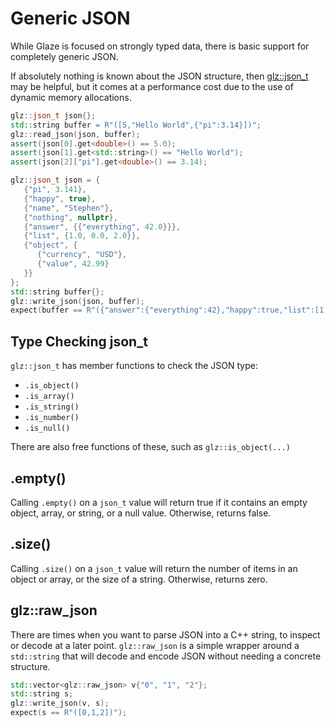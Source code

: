 # Generic JSON

While Glaze is focused on strongly typed data, there is basic support for completely generic JSON.

If absolutely nothing is known about the JSON structure, then [glz::json_t](https://github.com/stephenberry/glaze/blob/main/include/glaze/json/json_t.hpp) may be helpful, but it comes at a performance cost due to the use of dynamic memory allocations.

```c++
glz::json_t json{};
std::string buffer = R"([5,"Hello World",{"pi":3.14}])";
glz::read_json(json, buffer);
assert(json[0].get<double>() == 5.0);
assert(json[1].get<std::string>() == "Hello World");
assert(json[2]["pi"].get<double>() == 3.14);
```

```c++
glz::json_t json = {
   {"pi", 3.141},
   {"happy", true},
   {"name", "Stephen"},
   {"nothing", nullptr},
   {"answer", {{"everything", 42.0}}},
   {"list", {1.0, 0.0, 2.0}},
   {"object", {
      {"currency", "USD"},
      {"value", 42.99}
   }}
};
std::string buffer{};
glz::write_json(json, buffer);
expect(buffer == R"({"answer":{"everything":42},"happy":true,"list":[1,0,2],"name":"Stephen","object":{"currency":"USD","value":42.99},"pi":3.141})");
```

## Type Checking json_t

`glz::json_t` has member functions to check the JSON type:

- `.is_object()`
- `.is_array()`
- `.is_string()`
- `.is_number()`
- `.is_null()`

There are also free functions of these, such as `glz::is_object(...)`

## .empty()

Calling `.empty()` on a `json_t` value will return true if it contains an empty object, array, or string, or a null value. Otherwise, returns false.

## .size()

Calling `.size()` on a `json_t` value will return the number of items in an object or array, or the size of a string. Otherwise, returns zero.

## glz::raw_json

There are times when you want to parse JSON into a C++ string, to inspect or decode at a later point. `glz::raw_json` is a simple wrapper around a `std::string` that will decode and encode JSON without needing a concrete structure.

```c++
std::vector<glz::raw_json> v{"0", "1", "2"};
std::string s;
glz::write_json(v, s);
expect(s == R"([0,1,2])");
```

